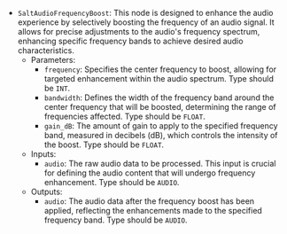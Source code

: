 - `SaltAudioFrequencyBoost`: This node is designed to enhance the audio experience by selectively boosting the frequency of an audio signal. It allows for precise adjustments to the audio's frequency spectrum, enhancing specific frequency bands to achieve desired audio characteristics.
    - Parameters:
        - `frequency`: Specifies the center frequency to boost, allowing for targeted enhancement within the audio spectrum. Type should be `INT`.
        - `bandwidth`: Defines the width of the frequency band around the center frequency that will be boosted, determining the range of frequencies affected. Type should be `FLOAT`.
        - `gain_dB`: The amount of gain to apply to the specified frequency band, measured in decibels (dB), which controls the intensity of the boost. Type should be `FLOAT`.
    - Inputs:
        - `audio`: The raw audio data to be processed. This input is crucial for defining the audio content that will undergo frequency enhancement. Type should be `AUDIO`.
    - Outputs:
        - `audio`: The audio data after the frequency boost has been applied, reflecting the enhancements made to the specified frequency band. Type should be `AUDIO`.
